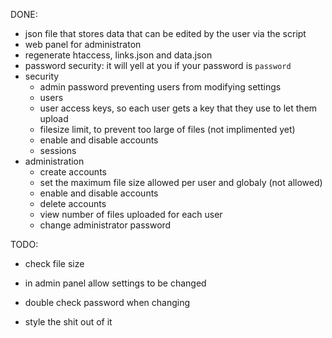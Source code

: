 
DONE:
- json file that stores data that can be edited by the user via the script
- web panel for administraton
- regenerate htaccess, links.json and data.json
- password security: it will yell at you if your password is `password`
- security
    - admin password preventing users from modifying settings
    - users
    - user access keys, so each user gets a key that they use to let them upload
    - filesize limit, to prevent too large of files (not implimented yet)
    - enable and disable accounts
    - sessions
- administration
    - create accounts
    - set the maximum file size allowed per user and globaly (not allowed)
    - enable and disable accounts
    - delete accounts
    - view number of files uploaded for each user
    - change administrator password

TODO:
- check file size
- in admin panel allow settings to be changed

- double check password when changing
- style the shit out of it

